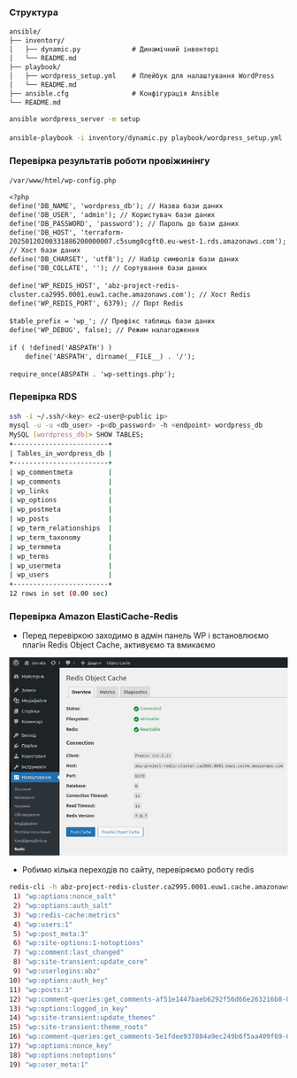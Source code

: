 ### Структура
```text
ansible/
├── inventory/
│   ├── dynamic.py             # Динамічний інвенторі
│   └── README.md              
├── playbook/
│   ├── wordpress_setup.yml    # Плейбук для налаштування WordPress
│   └── README.md
├── ansible.cfg                # Конфігурація Ansible              
└── README.md                  
```

```bash
ansible wordpress_server -m setup

ansible-playbook -i inventory/dynamic.py playbook/wordpress_setup.yml
```

### Перевірка результатів роботи провіжинінгу
`/var/www/html/wp-config.php`
```text
<?php
define('DB_NAME', 'wordpress_db'); // Назва бази даних
define('DB_USER', 'admin'); // Користувач бази даних
define('DB_PASSWORD', 'password'); // Пароль до бази даних
define('DB_HOST', 'terraform-20250120200331886200000007.c5sumg0cgft0.eu-west-1.rds.amazonaws.com'); // Хост бази даних
define('DB_CHARSET', 'utf8'); // Набір символів бази даних
define('DB_COLLATE', ''); // Сортування бази даних

define('WP_REDIS_HOST', 'abz-project-redis-cluster.ca2995.0001.euw1.cache.amazonaws.com'); // Хост Redis
define('WP_REDIS_PORT', 6379); // Порт Redis

$table_prefix = 'wp_'; // Префікс таблиць бази даних
define('WP_DEBUG', false); // Режим налагодження

if ( !defined('ABSPATH') )
    define('ABSPATH', dirname(__FILE__) . '/');

require_once(ABSPATH . 'wp-settings.php');
```

### Перевірка RDS
```bash
ssh -i ~/.ssh/<key> ec2-user@<public ip>
mysql -u -u <db_user> -p<db_password> -h <endpoint> wordpress_db
MySQL [wordpress_db]> SHOW TABLES;
+------------------------+
| Tables_in_wordpress_db |
+------------------------+
| wp_commentmeta         |
| wp_comments            |
| wp_links               |
| wp_options             |
| wp_postmeta            |
| wp_posts               |
| wp_term_relationships  |
| wp_term_taxonomy       |
| wp_termmeta            |
| wp_terms               |
| wp_usermeta            |
| wp_users               |
+------------------------+
12 rows in set (0.00 sec)
```

### Перевірка Amazon ElastiCache-Redis
- Перед перевіркою заходимо в адмін панель WP і встановлюємо плагін Redis Object Cache, активуємо та вмикаємо

![Screenshot from 2025-01-21 01-04-28.png](../screenshots/Screenshot%20from%202025-01-21%2001-04-28.png)

- Робимо кілька переходів по сайту, перевіряємо роботу redis
```bash
redis-cli -h abz-project-redis-cluster.ca2995.0001.euw1.cache.amazonaws.com -p 6379 keys '*'
 1) "wp:options:nonce_salt"
 2) "wp:options:auth_salt"
 3) "wp:redis-cache:metrics"
 4) "wp:users:1"
 5) "wp:post_meta:3"
 6) "wp:site-options:1-notoptions"
 7) "wp:comment:last_changed"
 8) "wp:site-transient:update_core"
 9) "wp:userlogins:abz"
10) "wp:options:auth_key"
11) "wp:posts:3"
12) "wp:comment-queries:get_comments-af51e1447baeb6292f56d66e263216b8-0.41836600 1737412908"
13) "wp:options:logged_in_key"
14) "wp:site-transient:update_themes"
15) "wp:site-transient:theme_roots"
16) "wp:comment-queries:get_comments-5e1fdee937884a9ec249b6f5aa409f69-0.41836600 1737412908"
17) "wp:options:nonce_key"
18) "wp:options:notoptions"
19) "wp:user_meta:1"
``` 
